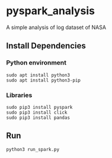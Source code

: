 # pyspark_analysis
A simple analysis of log dataset of NASA

## Install Dependencies 

### Python environment
``` 
sudo apt install python3 
sudo apt install python3-pip 
```
### Libraries 
```
sudo pip3 install pyspark 
sudo pip3 install click 
sudo pip3 install pandas 
```

## Run 
``` 
python3 run_spark.py 
```

